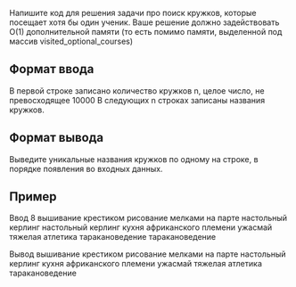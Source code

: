 Напишите код для решения задачи про поиск кружков, которые посещает хотя бы один ученик. Ваше решение должно задействовать O(1) дополнительной памяти (то есть помимо памяти, выделенной под массив visited_optional_courses)

## Формат ввода

В первой строке записано количество кружков n, целое число, не превосходящее 10000 В следующих n строках записаны названия кружков.

## Формат вывода

Выведите уникальные названия кружков по одному на строке, в порядке появления во входных данных.

## Пример

Ввод
8
вышивание крестиком
рисование мелками на парте
настольный керлинг
настольный керлинг
кухня африканского племени ужасмай
тяжелая атлетика
таракановедение
таракановедение

Вывод
вышивание крестиком
рисование мелками на парте
настольный керлинг
кухня африканского племени ужасмай
тяжелая атлетика
таракановедение
